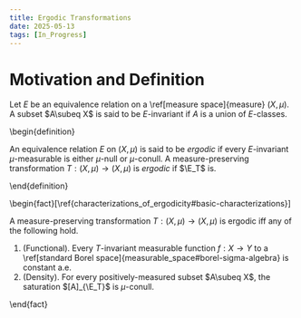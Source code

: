 ```yaml
---
title: Ergodic Transformations
date: 2025-05-13
tags: [In_Progress]
---
```


# Motivation and Definition

Let $E$ be an equivalence relation on a \ref[measure space]{measure} $(X,\mu)$. A subset $A\subeq X$ is said to be $E$-invariant if $A$ is a union of $E$-classes.

\begin{definition}

An equivalence relation $E$ on $(X,\mu)$ is said to be _ergodic_ if every $E$-invariant $\mu$-measurable is either $\mu$-null or $\mu$-conull. A measure-preserving transformation $T:(X,\mu)\to(X,\mu)$ is _ergodic_ if $\E_T$ is.

\end{definition}

\begin{fact}[\ref{characterizations_of_ergodicity#basic-characterizations}]

A measure-preserving transformation $T:(X,\mu)\to(X,\mu)$ is ergodic iff any of the following hold.
1. (Functional). Every $T$-invariant measurable function $f:X\to Y$ to a \ref[standard Borel space]{measurable_space#borel-sigma-algebra} is constant a.e.
2. (Density). For every positively-measured subset $A\subeq X$, the saturation $[A]_{\E_T}$ is $\mu$-conull.

\end{fact}
